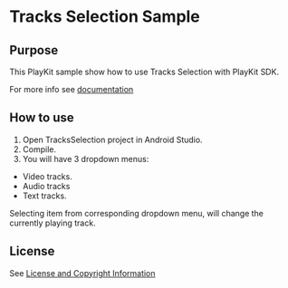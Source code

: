 # Tracks Selection Sample

## Purpose

This PlayKit sample show how to use Tracks Selection with PlayKit SDK.

For more info see [documentation](https://vpaas.kaltura.com/documentation/Mobile-Video-Player-SDKs/v3_Android_TracksSelection.html)

## How to use

1. Open TracksSelection project in Android Studio.
2. Compile.
3. You will have 3 dropdown menus:
 * Video tracks.
 * Audio tracks
 * Text tracks.
 
Selecting item from corresponding dropdown menu, will change the currently playing track.

## License

See [License and Copyright Information](https://github.com/kaltura/playkit-android-samples#license-and-copyright-information)
